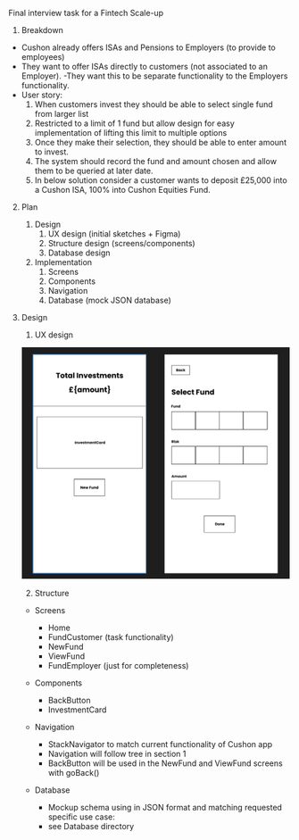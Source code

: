 Final interview task for a Fintech Scale-up

1. Breakdown

- Cushon already offers ISAs and Pensions to Employers (to provide to employees)
- They want to offer ISAs directly to customers (not associated to an Employer).
  -They want this to be separate functionality to the Employers functionality.
- User story:
  1. When customers invest they should be able to select single fund from larger list
  2. Restricted to a limit of 1 fund but allow design for easy implementation of lifting this limit to multiple options
  3. Once they make their selection, they should be able to enter amount to invest.
  4. The system should record the fund and amount chosen and allow them to be queried at later date.
  5. In below solution consider a customer wants to deposit £25,000 into a Cushon ISA, 100% into Cushon Equities Fund.

2. Plan

   1. Design
      1. UX design (initial sketches + Figma)
      2. Structure design (screens/components)
      3. Database design
   2. Implementation
      1. Screens
      2. Components
      3. Navigation
      4. Database (mock JSON database)

3. Design

   1. UX design

   ![UX Mockups](/uxmockups.png)

   2. Structure

   - Screens

     - Home
     - FundCustomer (task functionality)
     - NewFund
     - ViewFund
     - FundEmployer (just for completeness)

   - Components

     - BackButton
     - InvestmentCard

   - Navigation

     - StackNavigator to match current functionality of Cushon app
     - Navigation will follow tree in section 1
     - BackButton will be used in the NewFund and ViewFund screens with goBack()

   - Database
     - Mockup schema using in JSON format and matching requested specific use case:
     - see Database directory
